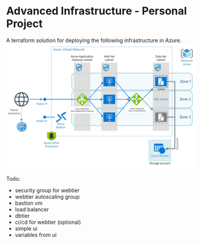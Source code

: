 # Advanced Infrastructure - Personal Project

A terraform solution for deploying the following infrastructure in Azure.
![Diagram](docs/images/diagram.png)

Todo:
* security group for webtier
* webtier autoscaling group
* bastion vm
* load balancer 
* dbtier
* ci/cd for webtier (optional)
* simple ui 
* variables from ui
